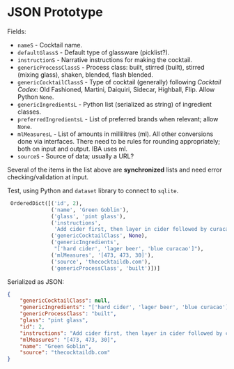 # JSON Prototype

Fields:

+ `nameS` - Cocktail name.
+ `defaultGlassS` - Default type of glassware (picklist?).
+ `instructionS` - Narrative instructions for making the cocktail.
+ `genericProcessClassS` - Process class: built, stirred (built), stirred (mixing glass), shaken, blended, flash blended.
+ `genericCocktailClassS` - Type of cocktail (generally) following _Cocktail Codex_: Old Fashioned, Martini, Daiquiri, Sidecar, Highball, Flip. Allow Python `None`.
+ `genericIngredientsL` - Python list (serialized as string) of ingredient classes.
+ `preferredIngredientsL` - List of preferred brands when relevant; allow `None`.
+ `mlMeasuresL` - List of amounts in millilitres (ml). All other conversions done via interfaces. There need to be rules for rounding appropriately; both on input and output. IBA uses ml.
+ `sourceS` - Source of data; usually a URL?

Several of the items in the list above are **synchronized** lists and need error checking/validation at input.

Test, using Python and `dataset` library to connect to `sqlite`.

```python
 OrderedDict([('id', 2),
              ('name', 'Green Goblin'),
              ('glass', 'pint glass'),
              ('instructions',
               'Add cider first, then layer in cider followed by curacao.'),
              ('genericCocktailClass', None),
              ('genericIngredients',
               "['hard cider', 'lager beer', 'blue curacao']"),
              ('mlMeasures', '[473, 473, 30]'),
              ('source', 'thecocktaildb.com'),
              ('genericProcessClass', 'built')])]
```

Serialized as JSON:

```json
{
    "genericCocktailClass": null,
    "genericIngredients": "['hard cider', 'lager beer', 'blue curacao']",
    "genericProcessClass": "built",
    "glass": "pint glass",
    "id": 2,
    "instructions": "Add cider first, then layer in cider followed by curacao.",
    "mlMeasures": "[473, 473, 30]",
    "name": "Green Goblin",
    "source": "thecocktaildb.com"
}
```
